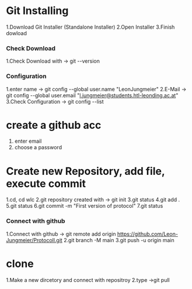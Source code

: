 # Git Installing

1.Download Git Installer (Standalone Installer)
2.Open Installer
3.Finish dowload

### Check Download
1.Check Download with -> git --version

### Configuration
1.enter name -> git config --global user.name "LeonJungmeier"
2.E-Mail -> git config --global user.email "l.jungmeier@students.htl-leonding.ac.at"
3.Check Configuration -> git config --list


# create a github acc
1. enter email
2. choose a password

# Create new Repository, add file, execute commit
1.cd\, cd wlc
2.git repository created with -> git init
3.git status
4.git add .
5.git status
6.git commit -m "First version of protocol"
7.git status

### Connect with github
1.Connect with github -> git remote add origin https://github.com/Leon-Jungmeier/Protocoll.git
2.git branch -M main
3.git push -u origin main

# clone
1.Make a new dircetory and connect with repositroy
2.type ->git pull